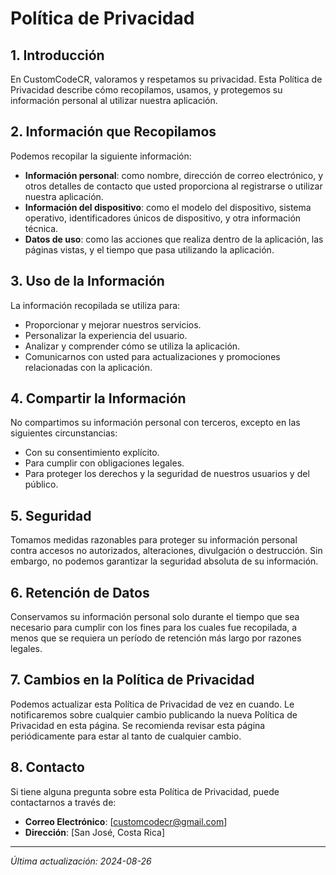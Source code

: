 # Política de Privacidad

## 1. Introducción

En CustomCodeCR, valoramos y respetamos su privacidad. Esta Política de Privacidad describe cómo recopilamos, usamos, y protegemos su información personal al utilizar nuestra aplicación.

## 2. Información que Recopilamos

Podemos recopilar la siguiente información:

- **Información personal**: como nombre, dirección de correo electrónico, y otros detalles de contacto que usted proporciona al registrarse o utilizar nuestra aplicación.
- **Información del dispositivo**: como el modelo del dispositivo, sistema operativo, identificadores únicos de dispositivo, y otra información técnica.
- **Datos de uso**: como las acciones que realiza dentro de la aplicación, las páginas vistas, y el tiempo que pasa utilizando la aplicación.

## 3. Uso de la Información

La información recopilada se utiliza para:

- Proporcionar y mejorar nuestros servicios.
- Personalizar la experiencia del usuario.
- Analizar y comprender cómo se utiliza la aplicación.
- Comunicarnos con usted para actualizaciones y promociones relacionadas con la aplicación.

## 4. Compartir la Información

No compartimos su información personal con terceros, excepto en las siguientes circunstancias:

- Con su consentimiento explícito.
- Para cumplir con obligaciones legales.
- Para proteger los derechos y la seguridad de nuestros usuarios y del público.

## 5. Seguridad

Tomamos medidas razonables para proteger su información personal contra accesos no autorizados, alteraciones, divulgación o destrucción. Sin embargo, no podemos garantizar la seguridad absoluta de su información.

## 6. Retención de Datos

Conservamos su información personal solo durante el tiempo que sea necesario para cumplir con los fines para los cuales fue recopilada, a menos que se requiera un período de retención más largo por razones legales.

## 7. Cambios en la Política de Privacidad

Podemos actualizar esta Política de Privacidad de vez en cuando. Le notificaremos sobre cualquier cambio publicando la nueva Política de Privacidad en esta página. Se recomienda revisar esta página periódicamente para estar al tanto de cualquier cambio.

## 8. Contacto

Si tiene alguna pregunta sobre esta Política de Privacidad, puede contactarnos a través de:

- **Correo Electrónico**: [customcodecr@gmail.com]
- **Dirección**: [San José, Costa Rica]

---

*Última actualización: 2024-08-26*
